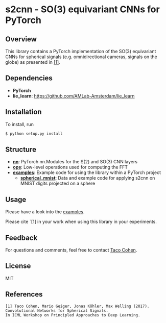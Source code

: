 # s2cnn - SO(3) equivariant CNNs for PyTorch

## Overview
This library contains a PyTorch implementation of the SO(3) equivariant CNNs for spherical signals (e.g. omnidirectional cameras, signals on the globe) as presented in [[1]](https://arxiv.org/abs/1709.04893).

## Dependencies

* __PyTorch__
* __lie_learn__: https://github.com/AMLab-Amsterdam/lie_learn

## Installation

To install, run

```bash
$ python setup.py install
```

## Structure
* [__nn__](nn): PyTorch nn.Modules for the S(2) and SO(3) CNN layers
* [__ops__](ops): Low-level operations used for computing the FFT
* [__examples__](examples): Example code for using the library within a PyTorch project
    - [__spherical_mnist__](examples/spherical_mnist): Data and example code for applying s2cnn on MNIST digits projected on a sphere

## Usage
Please have a look into the [examples](examples).

Please cite `[1] in your work when using this library in your experiments.

## Feedback
For questions and comments, feel free to contact [Taco Cohen](http://ta.co.nl).

## License
MIT

## References

```
[1] Taco Cohen, Mario Geiger, Jonas Köhler, Max Welling (2017). 
Convolutional Networks for Spherical Signals. 
In ICML Workshop on Principled Approaches to Deep Learning.
```